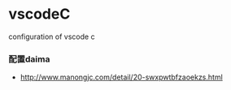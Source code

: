 # vscodeC
configuration of vscode c
### 配置daima
* http://www.manongjc.com/detail/20-swxpwtbfzaoekzs.html
